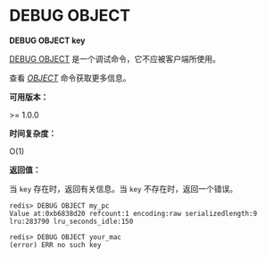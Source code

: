 
# DEBUG OBJECT

**DEBUG OBJECT key**

[DEBUG OBJECT](#id1) 是一个调试命令，它不应被客户端所使用。

查看 [_OBJECT_](../key/object.html#object) 命令获取更多信息。

**可用版本：**

&gt;= 1.0.0

**时间复杂度：**

O(1)

**返回值：**

当 `key` 存在时，返回有关信息。当 `key` 不存在时，返回一个错误。

```
redis> DEBUG OBJECT my_pc
Value at:0xb6838d20 refcount:1 encoding:raw serializedlength:9 lru:283790 lru_seconds_idle:150

redis> DEBUG OBJECT your_mac
(error) ERR no such key

```

